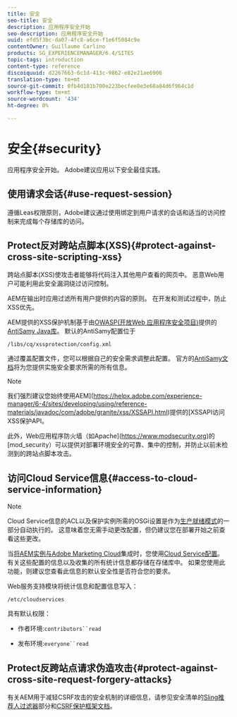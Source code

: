 ```yaml
---
title: 安全
seo-title: 安全
description: 应用程序安全开始
seo-description: 应用程序安全开始
uuid: efd5f3bc-da07-4fc8-a6ce-f1e6f5084c9e
contentOwner: Guillaume Carlino
products: SG_EXPERIENCEMANAGER/6.4/SITES
topic-tags: introduction
content-type: reference
discoiquuid: d2267663-6c1d-413c-9862-e82e21ae6906
translation-type: tm+mt
source-git-commit: 0fb4d181b700e223becfee8e3e68a84d6f964c1d
workflow-type: tm+mt
source-wordcount: '434'
ht-degree: 0%

---
```



# 安全{#security}

应用程序安全开始。 Adobe建议应用以下安全最佳实践。

## 使用请求会话{#use-request-session}

遵循Leas权限原则，Adobe建议通过使用绑定到用户请求的会话和适当的访问控制来完成每个存储库的访问。

## Protect反对跨站点脚本(XSS){#protect-against-cross-site-scripting-xss}

跨站点脚本(XSS)使攻击者能够将代码注入其他用户查看的网页中。 恶意Web用户可能利用此安全漏洞绕过访问控制。

AEM在输出时应用过滤所有用户提供的内容的原则。 在开发和测试过程中，防止XSS优先。

AEM提供的XSS保护机制基于由[OWASP(开放Web 应用程序安全项目)](https://www.owasp.org/)提供的[AntiSamy Java库](https://www.owasp.org/index.php/Category:OWASP_AntiSamy_Project)。 默认的AntiSamy配置位于

`/libs/cq/xssprotection/config.xml`

通过覆盖配置文件，您可以根据自己的安全需求调整此配置。 官方的[AntiSamy文档](https://www.owasp.org/index.php/Category:OWASP_AntiSamy_Project)将为您提供实施安全要求所需的所有信息。

>[!NOTE]
>
>我们强烈建议您始终使用AEM](https://helpx.adobe.com/experience-manager/6-4/sites/developing/using/reference-materials/javadoc/com/adobe/granite/xss/XSSAPI.html)提供的[XSSAPI访问XSS保护API。

此外，Web应用程序防火墙（如Apache](https://www.modsecurity.org)的[mod_security）可以提供对部署环境安全的可靠、集中的控制，并防止以前未检测到的跨站点脚本攻击。

## 访问Cloud Service信息{#access-to-cloud-service-information}

>[!NOTE]
>
>Cloud Service信息的ACL以及保护实例所需的OSGi设置是作为[生产就绪模式](/help/sites-administering/production-ready.md)的一部分自动执行的。 这意味着您无需手动更改配置，但仍建议您在部署开始之前查看这些更改。

当[将AEM实例与Adobe Marketing Cloud](/help/sites-administering/marketing-cloud.md)集成时，您使用[Cloud Service配置](/help/sites-developing/extending-cloud-config.md)。 有关这些配置的信息以及收集的所有统计信息都存储在存储库中。 如果您使用此功能，则建议您查看此信息的默认安全性是否符合您的要求。

Web服务支持模块将统计信息和配置信息写入：

`/etc/cloudservices`

具有默认权限：

* 作者环境:`contributors``read`

* 发布环境:`everyone``read`

## Protect反跨站点请求伪造攻击{#protect-against-cross-site-request-forgery-attacks}

有关AEM用于减轻CSRF攻击的安全机制的详细信息，请参见安全清单的[Sling推荐人过滤器](/help/sites-administering/security-checklist.md#protect-against-cross-site-request-forgery)部分和[CSRF保护框架文档](/help/sites-developing/csrf-protection.md)。